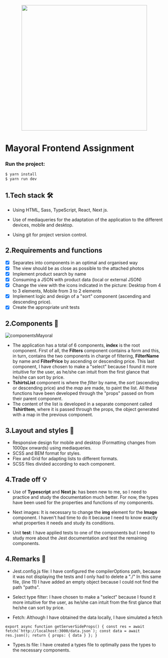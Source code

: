 <p align="center">
<img width="400px" src="https://user-images.githubusercontent.com/64798006/174625968-a60bc82f-c94f-4365-8e0f-101c0c6e223a.png" />
  </p>
  
# Mayoral Frontend Assignment
### Run the project:

```sh
$ yarn install
$ yarn run dev
```

## 1.Tech stack 🛠️

- Using HTML, Sass, TypeScript, React, Next js.

- Use of mediaqueries for the adaptation of the application to the different devices, mobile and desktop.

- Using git for project version control.

## 2.Requirements and functions
- [x] Separates into components in an optimal and organised way
- [x] The view should be as close as possible to the attached photos
- [x] Implement product search by name
- [x] Consuming a JSON with product data (local or external JSON)
- [x] Change the view with the icons indicated in the picture: Desktop from 4 to 3 elements, Mobile from 3 to 2 elements
- [x] Implement logic and design of a "sort" component (ascending and descending price).
- [x] Create the appropriate unit tests

## 2.Components :jigsaw:


 ![componentsMayoral](https://user-images.githubusercontent.com/64798006/174634320-949101ac-42f5-4af9-a5f6-d153bae6db40.PNG)
 
 - The application has a total of 6 components, **index** is the root component. First of all, the **Filters** component contains a form and this, in turn, contains the two components in charge of filtering, **FilterName** by name and **FilterPrice** by ascending or descending price. This last component, I have chosen to make a "select" because I found it more intuitive for the user, as he/she can intuit from the first glance that he/she can sort by price.
- **TshirtsList** component is where the _filter_ by name, the _sort_ (ascending or descending price) and the _map_ are made, to paint the list. All these functions have been developed through the "props" passed on from their parent component.
- The content of the list is developed in a separate component called **TshirtItem**, where it is passed through the props, the object generated with a map in the previous component.

## 3.Layout and styles :art:

- Responsive design for mobile and desktop (Formatting changes from 1000px onwards) using mediaqueries.
- SCSS and BEM format for styles.
- Flex and Grid for adapting lists to different formats.
- SCSS files divided according to each component.

## 4.Trade off :bulb:

- Use of **Typescript** and **Next js**: has been new to me, so I need to practice and study the documentation much better. For now, the types have been used for the properties and functions of my components.

- Next images: It is necessary to change the **img** element for the **Image** component. I haven't had time to do it because I need to know exactly what properties it needs and study its conditions.

- Unit **test**: I have applied tests to one of the components but I need to study more about the Jest documentation and test the remaining components.

## 4.Remarks :mag_right:

- Jest.config.js file: I have configured the compilerOptions path, because it was not displaying the tests and I only had to delete a "./" In this same file, (line 11) I have added an empty object because I could not find the path "paths".

- Select type filter: I have chosen to make a "select" because I found it more intuitive for the user, as he/she can intuit from the first glance that he/she can sort by price.

- Fetch: Although I have obtained the data locally, I have simulated a fetch

``export async function getServerSideProps() {
 const res = await fetch(`http://localhost:3000/data.json`);
 const data = await res.json();
 return { props: { data } };
}``

- Types.ts file: I have created a types file to optimally pass the types to the necessary components.





  




